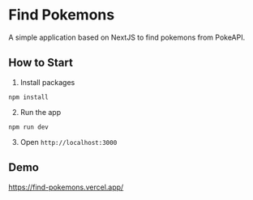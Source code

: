 # Find Pokemons

A simple application based on NextJS to find pokemons from PokeAPI.

## How to Start
1. Install packages
```
npm install
```
2. Run the app
```
npm run dev
```
3. Open `http://localhost:3000`

## Demo
https://find-pokemons.vercel.app/
